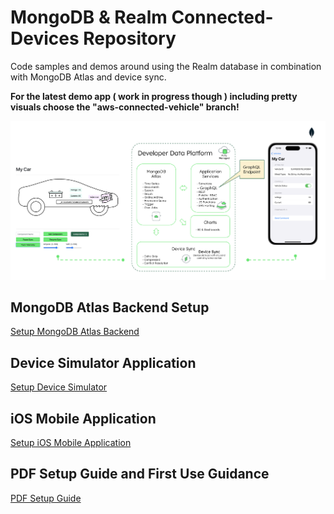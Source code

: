 # MongoDB & Realm Connected-Devices Repository
Code samples and demos around using the Realm database in combination with MongoDB Atlas and device sync.

**For the latest demo app ( work in progress though ) including pretty visuals choose the "aws-connected-vehicle" branch!**

![image](Overview.png)

## MongoDB Atlas Backend Setup

[Setup MongoDB Atlas Backend](https://github.com/mongodb-industry-solutions/connected-devices/tree/main/atlas-backend)

## Device Simulator Application

[Setup Device Simulator](https://github.com/mongodb-industry-solutions/connected-devices/tree/main/device-ts)

## iOS Mobile Application

[Setup iOS Mobile Application](https://github.com/mongodb-industry-solutions/connected-devices/tree/main/device-ts)

## PDF Setup Guide and First Use Guidance

[PDF Setup Guide](https://github.com/mongodb-industry-solutions/Connected-Devices/blob/main/Guide%20-%20Digital%20Twin%20Sanbox%20Environment.pdf)


